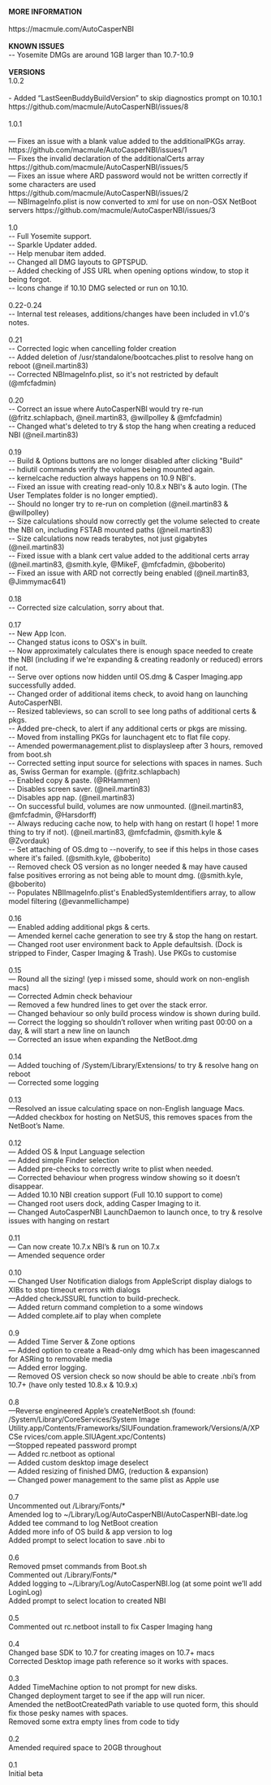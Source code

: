 <br>
<b>MORE INFORMATION</b><br>
<br>
<url>https://macmule.com/AutoCasperNBI</url><br>
<br>
<b>KNOWN ISSUES</b><br>
-- Yosemite DMGs are around 1GB larger than 10.7-10.9<br>
<br>
<b>VERSIONS</b>
<br>
1.0.2<br>
<br>
- Added “LastSeenBuddyBuildVersion” to skip diagnostics prompt on 10.10.1 <br>
https://github.com/macmule/AutoCasperNBI/issues/8<br>
<br>
1.0.1<br>
<br>
— Fixes an issue with a blank value added to the additionalPKGs array.<br>
https://github.com/macmule/AutoCasperNBI/issues/1<br>
— Fixes the invalid declaration of the additionalCerts array<br>
https://github.com/macmule/AutoCasperNBI/issues/5<br>
— Fixes an issue where ARD password would not be written correctly if<br>
some characters are used<br>
https://github.com/macmule/AutoCasperNBI/issues/2<br>
— NBImageInfo.plist is now converted to xml for use on non-OSX NetBoot<br>
servers https://github.com/macmule/AutoCasperNBI/issues/3<br>
<br>
1.0<br>
-- Full Yosemite support.<br>
-- Sparkle Updater added.<br>
-- Help menubar item added.<br>
-- Changed all DMG layouts to GPTSPUD.<br>
-- Added checking of JSS URL when opening options window, to stop it being forgot.<br>
-- Icons change if 10.10 DMG selected or run on 10.10.<br>
<br>
0.22-0.24<br>
-- Internal test releases, additions/changes have been included in v1.0's notes.<br>
<br>
0.21<br>
-- Corrected logic when cancelling folder creation<br>
-- Added deletion of /usr/standalone/bootcaches.plist to resolve hang on reboot (@neil.martin83)<br>
-- Corrected NBImageInfo.plist, so it's not restricted by default (@mfcfadmin)<br>
<br>
0.20<br>
-- Correct an issue where AutoCasperNBI would try re-run (@fritz.schlapbach, @neil.martin83, @willpolley & @mfcfadmin)<br>
-- Changed what's deleted to try & stop the hang when creating a reduced NBI (@neil.martin83)<br>
<br>
0.19<br>
-- Build & Options buttons are no longer disabled after clicking "Build"<br>
-- hdiutil commands verify the volumes being mounted again.<br>
-- kernelcache reduction always happens on 10.9 NBI's.<br>
-- Fixed an issue with creating read-only 10.8.x NBI's & auto login. (The User Templates folder is no longer emptied).<br>
-- Should no longer try to re-run on completion (@neil.martin83 & @willpolley)<br>
-- Size calculations should now correctly get the volume selected to create the NBI on, including FSTAB mounted paths (@neil.martin83)<br>
-- Size calculations now reads terabytes, not just gigabytes (@neil.martin83)<br>
-- Fixed issue with a blank cert value added to the additional certs array (@neil.martin83, @smith.kyle, @MikeF, @mfcfadmin, @boberito)<br>
-- Fixed an issue with ARD not correctly being enabled (@neil.martin83, @Jimmymac641)<br>
<br>
0.18<br>
-- Corrected size calculation, sorry about that.<br>
<br>
0.17<br>
-- New App Icon.<br>
-- Changed status icons to OSX's in built.<br>
-- Now approximately calculates there is enough space needed to create the NBI (including if we're expanding & creating readonly or reduced) errors if not.<br>
-- Serve over options now hidden until OS.dmg & Casper Imaging.app successfully added.<br>
-- Changed order of additional items check, to avoid hang on launching<br>
AutoCasperNBI.<br>
-- Resized tableviews, so can scroll to see long paths of additional certs & pkgs.<br>
-- Added pre-check, to alert if any additional certs or pkgs are missing.<br>
-- Moved from installing PKGs for launchagent etc to flat file copy.<br>
-- Amended powermanagement.plist to displaysleep after 3 hours, removed from boot.sh<br>
-- Corrected setting input source for selections with spaces in names. Such as, Swiss German for example. (@fritz.schlapbach)<br>
-- Enabled copy & paste. (@RHammen)<br>
-- Disables screen saver. (@neil.martin83)<br>
-- Disables app nap. (@neil.martin83)<br>
-- On successful build, volumes are now unmounted. (@neil.martin83, @mfcfadmin, @Harsdorff)<br>
-- Always reducing cache now, to help with hang on restart (I hope! 1 more thing to try if not). (@neil.martin83, @mfcfadmin, @smith.kyle & @Zvordauk)<br>
-- Set attaching of OS.dmg to --noverify, to see if this helps in those cases where it's failed. (@smith.kyle, @boberito)<br>
-- Removed check OS version as no longer needed & may have caused false positives erroring as not being able to mount dmg. (@smith.kyle, @boberito)<br>
-- Populates NBIImageInfo.plist's EnabledSystemIdentifiers array, to allow model filtering (@evanmellichampe)<br>
<br>
0.16<br>
— Enabled adding additional pkgs & certs.<br>
— Amended kernel cache generation to see try & stop the hang on restart.<br>
— Changed root user environment back to Apple defaultsish. (Dock is stripped to Finder, Casper Imaging & Trash). Use PKGs to customise<br>
<br>
0.15<br>
— Round all the sizing! (yep i missed some, should work on non-english
macs)<br>
— Corrected Admin check behaviour<br>
— Removed a few hundred lines to get over the stack error.<br>
— Changed behaviour so only build process window is shown during build.<br>
— Correct the logging so shouldn’t rollover when writing past 00:00 on
a day, & will start a new line on launch<br>
— Corrected an issue when expanding the NetBoot.dmg<br>
<br>
0.14<br>
— Added touching of /System/Library/Extensions/ to try & resolve hang
on reboot<br>
— Corrected some logging <br>
<br>
0.13<br>
—Resolved an issue calculating space on non-English language Macs.<br>
—Added checkbox for hosting on NetSUS, this removes spaces from the NetBoot’s Name.<br>
<br>
0.12<br>
— Added OS & Input Language selection<br>
— Added simple Finder selection<br>
— Added pre-checks to correctly write to plist when needed.<br>
— Corrected behaviour when progress window showing so it doesn’t disappear.<br>
— Added 10.10 NBI creation support (Full 10.10 support to come)<br>
— Changed root users dock, adding Casper Imaging to it.<br>
— Changed AutoCasperNBI LaunchDaemon to launch once, to try & resolve issues with hanging on restart<br>
<br>
0.11<br>
— Can now create 10.7.x NBI’s & run on 10.7.x<br>
— Amended sequence order<br>
<br>
0.10<br>
— Changed User Notification dialogs from AppleScript display dialogs to
XIBs to stop timeout errors with dialogs<br>
—Added checkJSSURL function to build-precheck.<br>
— Added return command completion to a some windows<br>
— Added complete.aif to play when complete<br>
<br>
0.9<br>
— Added Time Server & Zone options<br>
— Added option to create a Read-only dmg which has been imagescanned
for ASRing to removable media<br>
— Added error logging.<br>
— Removed OS version check so now should be able to create .nbi’s from
10.7+ (have only tested 10.8.x & 10.9.x)<br>
<br>
0.8<br>
—Reverse engineered Apple’s createNetBoot.sh (found:
/System/Library/CoreServices/System Image
Utility.app/Contents/Frameworks/SIUFoundation.framework/Versions/A/XPCSe
rvices/com.apple.SIUAgent.xpc/Contents)<br>
—Stopped repeated password prompt<br>
— Added rc.netboot as optional<br>
— Added custom desktop image deselect<br>
— Added resizing of finished DMG, (reduction & expansion)<br>
— Changed power management to the same plist as Apple use<br>
<br>
0.7<br>
Uncommented out /Library/Fonts/*<br>
Amended log to ~/Library/Log/AutoCasperNBI/AutoCasperNBI-date.log<br>
Added tee command to log NetBoot creation<br>
Added more info of OS build & app version to log<br>
Added prompt to select location to save .nbi to<br>
<br>
0.6<br>
Removed pmset commands from Boot.sh<br>
Commented out /Library/Fonts/*<br>
Added logging to ~/Library/Log/AutoCasperNBI.log (at some point we’ll add LoginLog)<br>
Added prompt to select location to created NBI<br>
<br>
0.5 <br>
Commented out rc.netboot install to fix Casper Imaging hang<br>
<br>
0.4<br>
Changed base SDK to 10.7 for creating images on 10.7+ macs<br>
Corrected Desktop image path reference so it works with spaces.<br>
<br>
0.3<br>
Added TimeMachine option to not prompt for new disks.<br>
Changed deployment target to see if the app will run nicer.<br>
Amended the netBootCreatedPath variable to use quoted form, this should fix those pesky names with spaces.<br>
Removed some extra empty lines from code to tidy<br>
<br>
0.2<br>
Amended required space to 20GB throughout<br>
<br>
0.1<br>
Initial beta<br>
